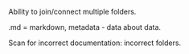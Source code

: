 Ability to join/connect multiple folders.


.md = markdown, metadata - data about data.

Scan for incorrect documentation: incorrect folders.
